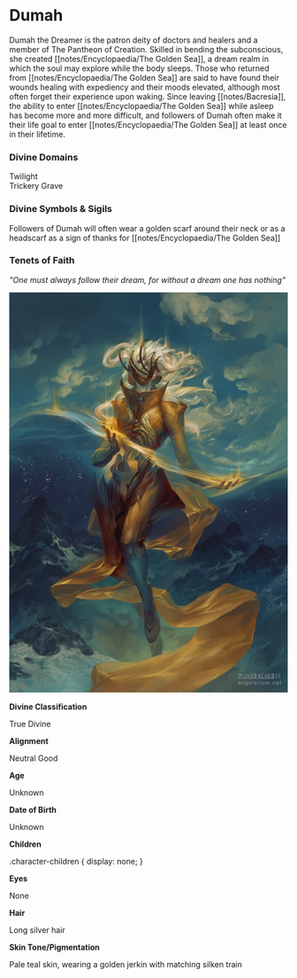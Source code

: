 # Dumah 


Dumah the Dreamer is the patron deity of doctors and healers and a member of The Pantheon of Creation. Skilled in bending the subconscious, she created [[notes/Encyclopaedia/The Golden Sea]], a dream realm in which the soul may explore while the body sleeps. Those who returned from [[notes/Encyclopaedia/The Golden Sea]] are said to have found their wounds healing with expediency and their moods elevated, although most often forget their experience upon waking. Since leaving [[notes/Bacresia]], the ability to enter [[notes/Encyclopaedia/The Golden Sea]] while asleep has become more and more difficult, and followers of Dumah often make it their life goal to enter [[notes/Encyclopaedia/The Golden Sea]] at least once in their lifetime.

### Divine Domains

Twilight  
Trickery
Grave

### Divine Symbols & Sigils

Followers of Dumah will often wear a golden scarf around their neck or as a headscarf as a sign of thanks for [[notes/Encyclopaedia/The Golden Sea]]

### Tenets of Faith

_"One must always follow their dream, for without a dream one has nothing"_

![](notes/assets/Dumah.jpg)

**Divine Classification**

True Divine

**Alignment**

Neutral Good

**Age**

Unknown

**Date of Birth**

Unknown

**Children**

.character-children { display: none; }

**Eyes**

None

**Hair**

Long silver hair

**Skin Tone/Pigmentation**

Pale teal skin, wearing a golden jerkin with matching silken train